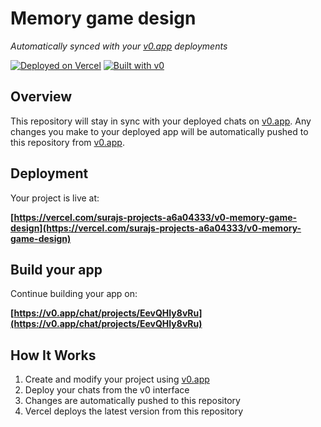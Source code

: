 # Memory game design

*Automatically synced with your [v0.app](https://v0.app) deployments*

[![Deployed on Vercel](https://img.shields.io/badge/Deployed%20on-Vercel-black?style=for-the-badge&logo=vercel)](https://vercel.com/surajs-projects-a6a04333/v0-memory-game-design)
[![Built with v0](https://img.shields.io/badge/Built%20with-v0.app-black?style=for-the-badge)](https://v0.app/chat/projects/EevQHIy8vRu)

## Overview

This repository will stay in sync with your deployed chats on [v0.app](https://v0.app).
Any changes you make to your deployed app will be automatically pushed to this repository from [v0.app](https://v0.app).

## Deployment

Your project is live at:

**[https://vercel.com/surajs-projects-a6a04333/v0-memory-game-design](https://vercel.com/surajs-projects-a6a04333/v0-memory-game-design)**

## Build your app

Continue building your app on:

**[https://v0.app/chat/projects/EevQHIy8vRu](https://v0.app/chat/projects/EevQHIy8vRu)**

## How It Works

1. Create and modify your project using [v0.app](https://v0.app)
2. Deploy your chats from the v0 interface
3. Changes are automatically pushed to this repository
4. Vercel deploys the latest version from this repository
